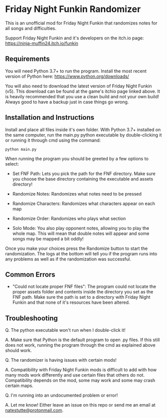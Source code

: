 # Friday Night Funkin Randomizer
This is an unofficial mod for Friday Night Funkin that randomizes notes for all songs and difficulties. 

Support Friday Night Funkin and it's developers on the itch.io page: https://ninja-muffin24.itch.io/funkin

## Requirements
You will need Python 3.7+ to run the program. Install the most recent version of Python here: https://www.python.org/downloads/

You will also need to download the latest version of Friday Night Funkin (v5). This download can be found at the game's itchio page linked above. It is heavily recommended that you use a clean build and not your own build! Always good to have a backup just in case things go wrong.

## Installation and Instructions
Install and place all files inside it's own folder. With Python 3.7+ installed on the same computer, run the main.py python executable by double-clicking it or running it through cmd using the command:

`python main.py`

When running the program you should be greeted by a few options to select:

- Set FNF Path: Lets you pick the path for the FNF directory. Make sure you choose the base directory containing the executable and assets directory!

- Randomize Notes: Randomizes what notes need to be pressed
- Randomize Characters: Randomizes what characters appear on each map
- Randomize Order: Randomizes who plays what section
- Solo Mode: You also play opponent notes, allowing you to play the whole map. This will mean that double notes will appear and some songs may be mapped a bit oddly!

Once you make your choices press the Randomize button to start the randomization. The logs at the bottom will tell you if the program runs into any problems as well as if the randomization was successful.

## Common Errors

- "Could not locate proper FNF files": The program could not locate the proper assets folder and contents inside the directory you set as the FNF path. Make sure the path is set to a directory with Friday Night Funkin and that none of it's resources have been altered. 

## Troubleshooting
Q. The python executable won't run when I double-click it!

A. Make sure that Python is the default program to open .py files. If this still does not work, running the program through the cmd as explained above should work.

Q. The randomizer is having issues with certain mods!

A. Compatibility with Friday Night Funkin mods is difficult to add with how many mods work differently and use certain files that others do not. Compatibility depends on the mod, some may work and some may crash certain maps.

Q. I'm running into an undocumented problem or error!

A. Let me know! Either leave an issue on this repo or send me an email at natestutte@protonmail.com.
